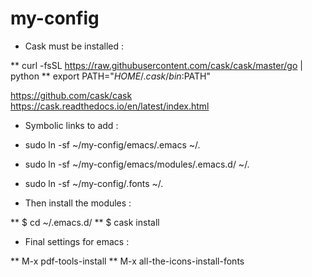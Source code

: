 # my-config

* Cask must be installed :

** curl -fsSL https://raw.githubusercontent.com/cask/cask/master/go | python
** export PATH="$HOME/.cask/bin:$PATH"

https://github.com/cask/cask
https://cask.readthedocs.io/en/latest/index.html

* Symbolic links to add :

* sudo ln -sf ~/my-config/emacs/.emacs ~/.
* sudo ln -sf ~/my-config/emacs/modules/.emacs.d/ ~/.
* sudo ln -sf ~/my-config/.fonts ~/.

* Then install the modules :

** $ cd ~/.emacs.d/
** $ cask install

* Final settings for emacs :

** M-x pdf-tools-install
** M-x all-the-icons-install-fonts





